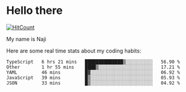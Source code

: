 # Hello there

[![HitCount](http://hits.dwyl.com/na-ji/na-ji.svg)](https://youtu.be/dQw4w9WgXcQ)

My name is Naji

Here are some real time stats about my coding habits:

<!--START_SECTION:waka-->
```text
TypeScript   6 hrs 21 mins   ██████████████▒░░░░░░░░░░   56.90 % 
Other        1 hr 55 mins    ████▒░░░░░░░░░░░░░░░░░░░░   17.21 % 
YAML         46 mins         █▓░░░░░░░░░░░░░░░░░░░░░░░   06.92 % 
JavaScript   39 mins         █▒░░░░░░░░░░░░░░░░░░░░░░░   05.93 % 
JSON         33 mins         █▒░░░░░░░░░░░░░░░░░░░░░░░   04.92 % 
```
<!--END_SECTION:waka-->
